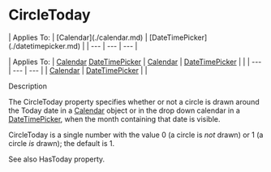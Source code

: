 




<h1 class="heading"><span class="name">CircleToday</span></h1>
| Applies To: | [Calendar](./calendar.md) | [DateTimePicker](./datetimepicker.md) |
| --- | --- | ---  |

| Applies To: | [Calendar](./calendar.md) [DateTimePicker](./datetimepicker.md) | [Calendar](./calendar.md) | [DateTimePicker](./datetimepicker.md) |  |
| --- | --- | ---  |
| [Calendar](./calendar.md) | [DateTimePicker](./datetimepicker.md) |  |


Description


The CircleToday property specifies whether or not a circle is drawn around the Today date in a [Calendar](./calendar.md) object or in the drop down calendar in a [DateTimePicker](./datetimepicker.md), when the month containing that date is visible.


CircleToday is a single number with the value 0 (a circle is *not* drawn) or 1 (a circle *is* drawn); the default is 1.


See also HasToday property.



